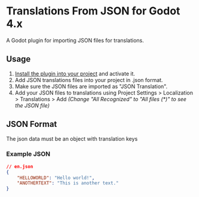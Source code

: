 # Translations From JSON for Godot 4.x

A Godot plugin for importing JSON files for translations.

## Usage

1. [Install the plugin into your project](https://docs.godotengine.org/en/4.0/tutorials/plugins/editor/installing_plugins.html) and activate it.
2. Add JSON translations files into your project in .json format.
3. Make sure the JSON files are imported as "JSON Translation".
4. Add your JSON files to translations using Project Settings > Localization > Translations > Add *(Change "All Recognized" to "All files (\*)" to see the JSON file)*

## JSON Format

The json data must be an object with translation keys

### Example JSON

```json
// en.json
{
    "HELLOWORLD": "Hello world!",
    "ANOTHERTEXT": "This is another text."
}
```
